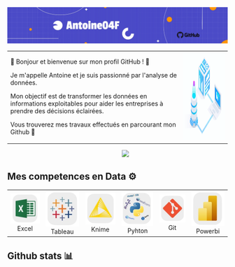 <img src ="Image/baniere.jpeg"/>

<table align = "center">
  <tr>
    <td>
  <p align="justify">
  👋 Bonjour et bienvenue sur mon profil GitHub ! 👋

  Je m'appelle Antoine et je suis passionné par l'analyse de données. 

  Mon objectif est de transformer les données en informations exploitables pour aider les entreprises à prendre des décisions éclairées.

  Vous trouverez mes travaux effectués en parcourant mon Github 🤠 
  </p>
  </td>
    <td>
    <img src ="Image/database.gif" width="250" height="200" />
    </td>
  </tr>
</table>


<div align="center">
&nbsp;&nbsp;&nbsp;&nbsp;&nbsp;&nbsp;&nbsp;&nbsp;
<a href="https://www.linkedin.com/in/antoinefouillot/">
<img src="https://img.shields.io/badge/Linkedin-%231DA1F2.svg?style=for-the-badge&logo=Linkedin&logoColor=white">
</a>
</div>

## Mes competences en Data ⚙️

<table>
  <tr>
    <td align="center" width="100">
      <a href="#macropower-tech">
        <img src="Image/App logo/Excel.png" alt="icon" />
      </a>
      <br>Excel
    </td>
    <td align="center" width="100">
      <a href="#macropower-tech">
       <img src="Image/App logo/Tableau.png" alt="icon" />
      </a>
      <br>Tableau
    </td>
        <td align="center" width="100">
      <a href="#macropower-tech">
       <img src="Image/App logo/Knime.png" alt="icon" />
      </a>
      <br>Knime
    </td>
          <td align="center" width="100">
      <a href="#macropower-tech">
       <img src="Image/App logo/Python.png" alt="icon" />
      </a>
      <br>Pyhton
    </td>
        <td align="center" width="100">
      <a href="#macropower-tech">
       <img src="Image/App logo/Git.png" alt="icon" />
      </a>
      <br>Git
    </td>
        <td align="center" width="100">
      <a href="#macropower-tech">
       <img src="Image/App logo/Powerbi.png" alt="icon" />
      </a>
      <br>Powerbi
    </td>
    
 </tr>
</table>
  
## Github stats 📊
